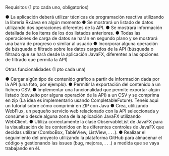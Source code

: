 Requisitos (1 pto cada uno, obligatorios) 

● La aplicación deberá utilizar técnicas de programación reactiva utilizando la librería RxJava en algún momento 
● Se mostrará un listado de datos utilizando dos operaciones diferentes de la API. 
● Se mostrará información detallada de los items de los dos listados anteriores. 
● Todas las operaciones de carga de datos se harán en segundo plano y se mostrará una barra de progreso o similar al usuario 
● Incorporar alguna operación de búsqueda o filtrado sobre los datos cargados de la API (búsqueda o filtrado que se hará desde la aplicación JavaFX, diferentes a las opciones de filtrado que permita la API) 

Otras funcionalidades (1 pto cada una) 

● Cargar algún tipo de contenido gráfico a partir de información dada por la API (una foto, por ejemplo).
● Permitir la exportación del contenido a un fichero CSV.
● Implementar una funcionalidad que permite exportar algún listado (devuelto por alguna operación de la API) a un CSV y se comprima en zip (La idea es implementarlo usando CompletableFuture). Teneis aqui un tutorial sobre cómo comprimir en ZIP con Java 
● Crea, utilizando WebFlux, un pequeño servicio web relacionado con la API seleccionada y consúmelo desde alguna zona de la aplicación JavaFX utilizando WebClient.
● Utiliza correctamente la clase ObservableList de JavaFX para la visualización de los contenidos en los diferentes controles de JavaFX que decidas utilizar (ComboBox, TableView, ListView, . . .).
● Realizar el seguimiento del proyecto utilizando la plataforma GitHub para almacenar el código y gestionando las issues (bug, mejoras, . . .) a medida que se vaya trabajando en él.